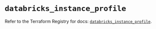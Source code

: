 # `databricks_instance_profile`

Refer to the Terraform Registry for docs: [`databricks_instance_profile`](https://registry.terraform.io/providers/databricks/databricks/1.67.0/docs/resources/instance_profile).
